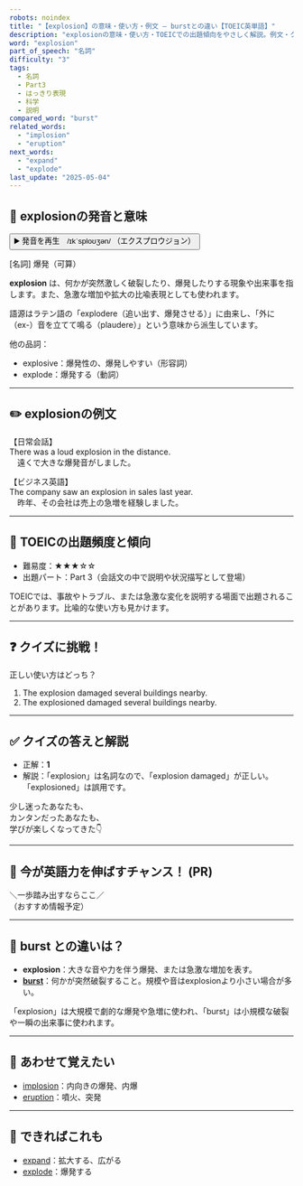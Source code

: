 ```yaml
---
robots: noindex
title: "【explosion】の意味・使い方・例文 ― burstとの違い【TOEIC英単語】"
description: "explosionの意味・使い方・TOEICでの出題傾向をやさしく解説。例文・クイズ付きでburstとの違いもわかりやすく学べます。"
word: "explosion"
part_of_speech: "名詞"
difficulty: "3"
tags:
  - 名詞
  - Part3
  - はっきり表現
  - 科学
  - 説明
compared_word: "burst"
related_words:
  - "implosion"
  - "eruption"
next_words:
  - "expand"
  - "explode"
last_update: "2025-05-04"
---
```


## 🔰 explosionの発音と意味

<button class="play-audio" onclick="playTTS('explosion')">
  <span class="play-audio-main">
    ▶️ 発音を再生　/ɪkˈsploʊʒən/
  </span>
  <span class="play-audio-sub">
    （エクスプロウジョン）
  </span>
</button>

[名詞] 爆発（可算）

**explosion** は、何かが突然激しく破裂したり、爆発したりする現象や出来事を指します。また、急激な増加や拡大の比喩表現としても使われます。

語源はラテン語の「explodere（追い出す、爆発させる）」に由来し、「外に（ex-）音を立てて鳴る（plaudere）」という意味から派生しています。

他の品詞：  
- explosive：爆発性の、爆発しやすい（形容詞）
- explode：爆発する（動詞）

---

## ✏️ explosionの例文

【日常会話】  
There was a loud explosion in the distance.  
　遠くで大きな爆発音がしました。

【ビジネス英語】  
The company saw an explosion in sales last year.  
　昨年、その会社は売上の急増を経験しました。

---

## 🎯 TOEICの出題頻度と傾向

- 難易度：★★★☆☆
- 出題パート：Part 3（会話文の中で説明や状況描写として登場）

TOEICでは、事故やトラブル、または急激な変化を説明する場面で出題されることがあります。比喩的な使い方も見かけます。

---

## ❓ クイズに挑戦！

正しい使い方はどっち？

1. The explosion damaged several buildings nearby.  
2. The explosioned damaged several buildings nearby.

---

## ✅ クイズの答えと解説

- 正解：**1**
- 解説：「explosion」は名詞なので、「explosion damaged」が正しい。「explosioned」は誤用です。

少し迷ったあなたも、  
カンタンだったあなたも、  
学びが楽しくなってきた👇️

---

## 🚀 今が英語力を伸ばすチャンス！ (PR)

<div class="info-center">
＼一歩踏み出すならここ／<br>  
（おすすめ情報予定）
</div>

---

## 🤔  burst との違いは？

- **explosion**：大きな音や力を伴う爆発、または急激な増加を表す。
- **[burst](/burst)**：何かが突然破裂すること。規模や音はexplosionより小さい場合が多い。

「explosion」は大規模で劇的な爆発や急増に使われ、「burst」は小規模な破裂や一瞬の出来事に使われます。

---

## 🧩 あわせて覚えたい

- [implosion](/implosion)：内向きの爆発、内爆
- [eruption](/eruption)：噴火、突発

---

## 📖 できればこれも

- [expand](/expand)：拡大する、広がる
- [explode](/explode)：爆発する

<!-- cvid: aid43_bid20 -->

